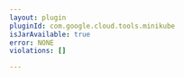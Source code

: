 ```yaml
---
layout: plugin
pluginId: com.google.cloud.tools.minikube
isJarAvailable: true
error: NONE
violations: []

---
```

